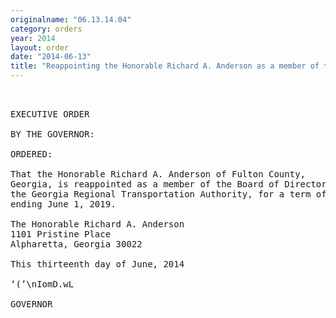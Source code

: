 ```yaml
---
originalname: "06.13.14.04"
category: orders
year: 2014
layout: order
date: "2014-06-13"
title: "Reappointing the Honorable Richard A. Anderson as a member of the Board of Directors of the Georgia Regional Transportation Authority"
---
```

<pre>
 

EXECUTIVE ORDER

BY THE GOVERNOR:

ORDERED:

That the Honorable Richard A. Anderson of Fulton County,
Georgia, is reappointed as a member of the Board of Directors of
the Georgia Regional Transportation Authority, for a term of office
ending June 1, 2019.

The Honorable Richard A. Anderson
1101 Pristine Place
Alpharetta, Georgia 30022

This thirteenth day of June, 2014

‘(’\nIomD.wL

GOVERNOR

</pre>
